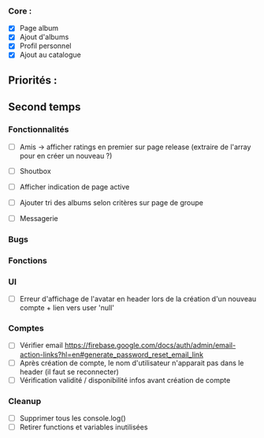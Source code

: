### Core :
- [X] Page album
- [x] Ajout d'albums
- [X] Profil personnel
- [X] Ajout au catalogue

## Priorités :

## Second temps
### Fonctionnalités
- [ ] Amis -> afficher ratings en premier sur page release (extraire de l'array pour en créer un nouveau ?)
- [ ] Shoutbox
- [ ] Afficher indication de page active
- [ ] Ajouter tri des albums selon critères sur page de groupe
- [ ] Messagerie



### Bugs

### Fonctions

### UI
- [ ] Erreur d'affichage de l'avatar en header lors de la création d'un nouveau compte + lien vers user 'null'

### Comptes
- [ ] Vérifier email https://firebase.google.com/docs/auth/admin/email-action-links?hl=en#generate_password_reset_email_link
- [ ] Après création de compte, le nom d'utilisateur n'apparait pas dans le header (il faut se reconnecter)
- [ ] Vérification validité / disponibilité infos avant création de compte

### Cleanup
- [ ] Supprimer tous les console.log()
- [ ] Retirer functions et variables inutilisées